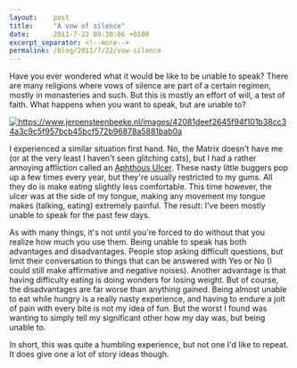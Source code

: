```yaml
---
layout:    post
title:     "A vow of silence"
date:      2011-7-22 09:30:06 +0100
excerpt_separator: <!--more-->
permalink: /blog/2011/7/22/vow-silence
---
```


Have you ever wondered what it would be like to be unable to speak? There are many religions where vows of silence are part of a certain regimen, mostly in monasteries and such. But this is mostly an effort of will, a test of faith. What happens when you want to speak, but are unable to?

<!--more-->
[<img alt="https://www.jeroensteenbeeke.nl/images/42081deef2645f94f101b38cc34a3c9c5f957bcb45bcf572b96878a5881bab0a" src="https://www.jeroensteenbeeke.nl/images/42081deef2645f94f101b38cc34a3c9c5f957bcb45bcf572b96878a5881bab0a" />](https://www.jeroensteenbeeke.nl/images/42081deef2645f94f101b38cc34a3c9c5f957bcb45bcf572b96878a5881bab0a)

I experienced a similar situation first hand. No, the Matrix doesn't have me (or at the very least I haven't seen glitching cats), but I had a rather annoying affliction called an [Aphthous Ulcer](http://en.wikipedia.org/wiki/Aphthous_ulcer). These nasty little buggers pop up a few times every year, but they're usually restricted to my gums. All they do is make eating slightly less comfortable. This time however, the ulcer was at the side of my tongue, making any movement my tongue makes (talking, eating) extremely painful. The result: I've been mostly unable to speak for the past few days.

As with many things, it's not until you're forced to do without that you realize how much you use them. Being unable to speak has both advantages and disadvantages. People stop asking difficult questions, but limit their conversation to things that can be answered with Yes or No (I could still make affirmative and negative noises). Another advantage is that having difficulty eating is doing wonders for losing weight.
But of course, the disadvantages are far worse than anything gained. Being almost unable to eat while hungry is a really nasty experience, and having to endure a jolt of pain with every bite is not my idea of fun. But the worst I found was wanting to simply tell my significant other how my day was, but being unable to.

In short, this was quite a humbling experience, but not one I'd like to repeat. It does give one a lot of story ideas though.